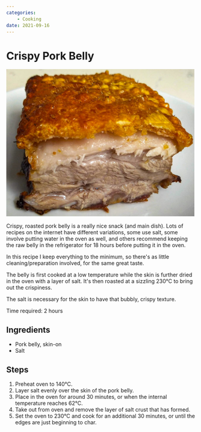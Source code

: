 ```yaml
---
categories:
    - Cooking
date: 2021-09-16
---
```


# Crispy Pork Belly

<div style="max-width:500px">
<img src="/static/images/2021-09-16/pork-belly.jpg" alt="Crispy Pork Belly" loading="lazy"/>
</div>

<!-- more -->

Crispy, roasted pork belly is a really nice snack (and main dish). Lots of recipes on the internet have different variations, some use salt, some involve putting water in the oven as well, and others recommend keeping the raw belly in the refrigerator for 18 hours before putting it in the oven.

In this recipe I keep everything to the minimum, so there's as little cleaning/preparation involved, for the same great taste.

The belly is first cooked at a low temperature while the skin is further dried in the oven with a layer of salt. It's then roasted at a sizzling 230°C to bring out the crispiness.

The salt is necessary for the skin to have that bubbly, crispy texture.

Time required: 2 hours

## Ingredients

-   Pork belly, skin-on
-   Salt

## Steps

1. Preheat oven to 140°C.
2. Layer salt evenly over the skin of the pork belly.
3. Place in the oven for around 30 minutes, or when the internal temperature reaches 62°C.
4. Take out from oven and remove the layer of salt crust that has formed.
5. Set the oven to 230°C and cook for an additional 30 minutes, or until the edges are just beginning to char.
